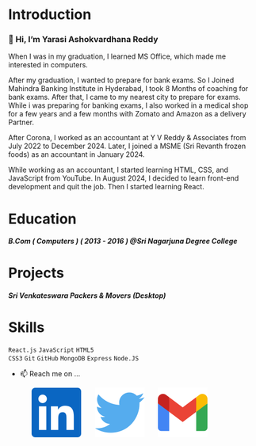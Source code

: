 # Introduction

### 👋 Hi, I’m Yarasi Ashokvardhana Reddy

When I was in my graduation, I learned MS Office, which made me interested in computers. 

After my graduation, I wanted to prepare for bank exams. So I Joined Mahindra Banking Institute in Hyderabad, I took 8 Months of coaching for bank exams. After that, I came to my nearest city to prepare for exams. While i was preparing for banking exams, I also worked in a medical shop for a few years and a few months with Zomato and Amazon as a delivery Partner. 

After Corona, I worked as an accountant at Y V Reddy & Associates from July 2022 to December 2024. Later, I joined a MSME (Sri Revanth frozen foods) as an accountant in January 2024.

While working as an accountant, I started learning HTML, CSS, and JavaScript from YouTube. In August 2024, I decided to learn front-end development and quit the job. Then I started learning React.

# Education
##### B.Com ( Computers ) ( 2013 - 2016 ) @Sri Nagarjuna Degree College

# Projects
##### Sri Venkateswara Packers & Movers (Desktop)


# Skills
`React.js`
`JavaScript`
`HTML5`     
`CSS3`
`Git`
`GitHub`
`MongoDB`
`Express`
`Node.JS`

- 📫 Reach me on ...

<!-- linkdin -->
  &nbsp; &nbsp; &nbsp; &nbsp; &nbsp; &nbsp; [![An old rock in the desert](./images/Linkdin.svg "Shiprock, New Mexico by Beau Rogers")](https://www.linkedin.com/in/ashokvardhana-reddy-yarasi-8a3494336/) &nbsp; &nbsp; &nbsp;  [![An old rock in the desert](./images/twitter.svg "Shiprock, New Mexico by Beau Rogers")](https://twitter.com/yavreddy1995)  &nbsp; &nbsp; &nbsp; [![An old rock in the desert](./images/gmail.svg "Shiprock, New Mexico by Beau Rogers")](https://accounts.google.com/signin/v2/identifier?service=accountsettings&continue=https%3A%2F%2Fmyaccount.google.com%2F%3Futm_source%3Dsign_in_no_continue%26pli%3D1&ec=GAlAwAE&flowName=GlifWebSignIn&flowEntry=AddSession)


<!---
AshokvardhanaReddy/AshokvardhanaReddy is a ✨ special ✨ repository because its `README.md` (this file) appears on your GitHub profile.
You can click the Preview link to take a look at your changes.
--->
